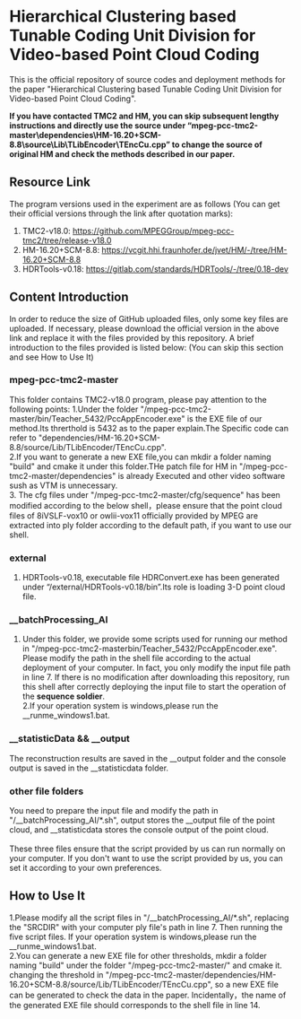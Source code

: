 # Hierarchical Clustering based Tunable Coding Unit Division for Video-based Point Cloud Coding 
This is the official repository of source codes and deployment methods for the paper "Hierarchical Clustering based Tunable Coding Unit Division for Video-based Point Cloud Coding".

<b>If you have contacted TMC2 and HM, you can skip subsequent lengthy instructions and directly use the source under “mpeg-pcc-tmc2-master\dependencies\HM-16.20+SCM-8.8\source\Lib\TLibEncoder\TEncCu.cpp” to change the source of original HM and check the methods described in our paper.</b>

## Resource Link
The program versions used in the experiment are as follows (You can get their official versions through the link after quotation marks): 

1. TMC2-v18.0: https://github.com/MPEGGroup/mpeg-pcc-tmc2/tree/release-v18.0
2. HM-16.20+SCM-8.8: https://vcgit.hhi.fraunhofer.de/jvet/HM/-/tree/HM-16.20+SCM-8.8
3. HDRTools-v0.18: https://gitlab.com/standards/HDRTools/-/tree/0.18-dev

## Content Introduction
In order to reduce the size of GitHub uploaded files, only some key files are uploaded. If necessary, please download the official version in the above link and replace it with the files provided by this repository. A brief introduction to the files provided is listed below: (You can skip this section and see How to Use It)

### mpeg-pcc-tmc2-master
This folder contains TMC2-v18.0 program, please pay attention to the following points: 
1.Under the folder "/mpeg-pcc-tmc2-master/bin/Teacher_5432/PccAppEncoder.exe" is the EXE file of our method.Its threrthold is 5432 as to the paper explain.The Specific code can refer to "dependencies/HM-16.20+SCM-8.8/source/Lib/TLibEncoder/TEncCu.cpp".  
2.If you want to generate a new EXE file,you can mkdir a folder naming "build" and cmake it under this folder.THe patch file for HM in "/mpeg-pcc-tmc2-master/dependencies" is already Executed and other video software sush as VTM is unnecessary.  
3. The cfg files under "/mpeg-pcc-tmc2-master/cfg/sequence" has been modified according to the below shell，please ensure that the point cloud files of 8iVSLF-vox10 or owlii-vox11 officially provided by MPEG are extracted into ply folder according to the default path, if you want to use our shell.  

### external
1. HDRTools-v0.18, executable file HDRConvert.exe has been generated under “/external/HDRTools-v0.18/bin”.Its role is loading 3-D point cloud file.  

### __batchProcessing_AI
1. Under this folder, we provide some scripts used for running our method in "/mpeg-pcc-tmc2-masterbin/Teacher_5432/PccAppEncoder.exe". Please modify the path in the shell file according to the actual deployment of your computer. In fact, you only modify the input file path in line 7. If there is no modification after downloading this repository, run this shell after correctly deploying the input file to start the operation of the <b>sequence soldier</b>.  
2.If your operation system is windows,please run the __runme_windows1.bat.  

### __statisticData && __output
The reconstruction results are saved in the __output folder and the console output is saved in the __statisticdata folder.  

### other file folders
You need to prepare the input file and modify the path in "/__batchProcessing_AI/*.sh", output stores the __output file of the point cloud, and __statisticdata stores the console output of the point cloud.   
<br/>These three files ensure that the script provided by us can run normally on your computer. If you don't want to use the script provided by us, you can set it according to your own preferences.

## How to Use It
1.Please modify all the script files in "/__batchProcessing_AI/*.sh", replacing the "SRCDIR" with your computer ply file's path in line 7. Then running the five script files. If your operation system is windows,please run the __runme_windows1.bat.  
2.You can generate a new EXE file for other thresholds, mkdir a folder naming "build" under the folder "/mpeg-pcc-tmc2-master/" and cmake it. changing the threshold in "/mpeg-pcc-tmc2-master/dependencies/HM-16.20+SCM-8.8/source/Lib/TLibEncoder/TEncCu.cpp", so a new EXE file can be generated to check the data in the paper. Incidentally，the name of the generated EXE file should corresponds to the shell file in line 14.  
